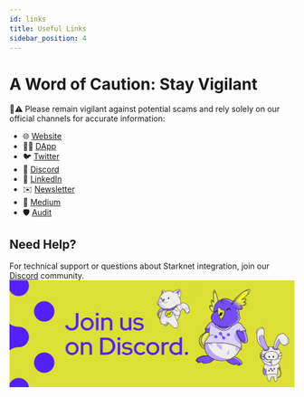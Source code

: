 ```yaml
---
id: links
title: Useful Links
sidebar_position: 4
---
```


# A Word of Caution: Stay Vigilant

🐧⚠️ Please remain vigilant against potential scams and rely solely on our official channels for accurate information:

- 🌐 [Website](https://www.nimbora.io/)
- 👨‍💻 [DApp](https://app.nimbora.io/)
- 🐦 [Twitter](https://twitter.com/Nimbora_)
- 👋 [Discord](http://discord.gg/nimbora)
- 💼 [LinkedIn](https://www.linkedin.com/company/nimbora/)
- ✉️ [Newsletter](https://bit.ly/nimboranewsletter)
- 📖 [Medium](https://medium.com/@Nimbora)
- 🛡 [Audit](https://github.com/0xSpaceShard/nimbora_audit_report_yield_dex/blob/main/Nimbora%20Audit%20Report.pdf)

## **Need Help?**

For technical support or questions about Starknet integration, join our [Discord](https://discord.gg/nimbora) community.
[![Nimbora Discord](../../static/content/first_steps/Discord.png)](https://discord.gg/nimbora) 
